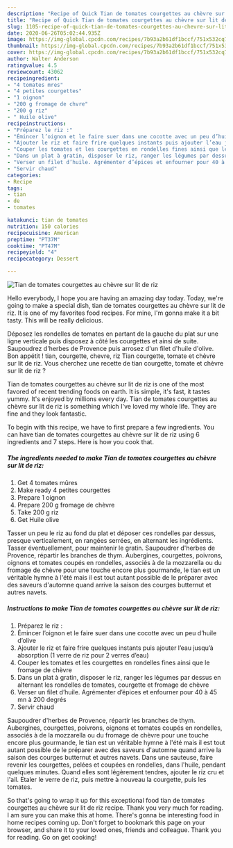 ```yaml
---
description: "Recipe of Quick Tian de tomates courgettes au chèvre sur lit de riz"
title: "Recipe of Quick Tian de tomates courgettes au chèvre sur lit de riz"
slug: 1105-recipe-of-quick-tian-de-tomates-courgettes-au-chevre-sur-lit-de-riz
date: 2020-06-26T05:02:44.935Z
image: https://img-global.cpcdn.com/recipes/7b93a2b61df1bccf/751x532cq70/tian-de-tomates-courgettes-au-chevre-sur-lit-de-riz-photo-principale-de-la-recette.jpg
thumbnail: https://img-global.cpcdn.com/recipes/7b93a2b61df1bccf/751x532cq70/tian-de-tomates-courgettes-au-chevre-sur-lit-de-riz-photo-principale-de-la-recette.jpg
cover: https://img-global.cpcdn.com/recipes/7b93a2b61df1bccf/751x532cq70/tian-de-tomates-courgettes-au-chevre-sur-lit-de-riz-photo-principale-de-la-recette.jpg
author: Walter Anderson
ratingvalue: 4.5
reviewcount: 43062
recipeingredient:
- "4 tomates mres"
- "4 petites courgettes"
- "1 oignon"
- "200 g fromage de chvre"
- "200 g riz"
- " Huile olive"
recipeinstructions:
- "Préparez le riz :"
- "Émincer l’oignon et le faire suer dans une cocotte avec un peu d’huile d’olive"
- "Ajouter le riz et faire frire quelques instants puis ajouter l’eau jusqu’à absorption (1 verre de riz pour 2 verres d’eau)"
- "Couper les tomates et les courgettes en rondelles fines ainsi que le fromage de chèvre"
- "Dans un plat à gratin, disposer le riz, ranger les légumes par dessus en alternant les rondelles de tomates, courgette et fromage de chèvre"
- "Verser un filet d’huile. Agrémenter d’épices et enfourner pour 40 à 45 mn à 200 degrés"
- "Servir chaud"
categories:
- Recipe
tags:
- tian
- de
- tomates

katakunci: tian de tomates 
nutrition: 150 calories
recipecuisine: American
preptime: "PT37M"
cooktime: "PT47M"
recipeyield: "4"
recipecategory: Dessert

---
```



![Tian de tomates courgettes au chèvre sur lit de riz](https://img-global.cpcdn.com/recipes/7b93a2b61df1bccf/751x532cq70/tian-de-tomates-courgettes-au-chevre-sur-lit-de-riz-photo-principale-de-la-recette.jpg)

Hello everybody, I hope you are having an amazing day today. Today, we're going to make a special dish, tian de tomates courgettes au chèvre sur lit de riz. It is one of my favorites food recipes. For mine, I'm gonna make it a bit tasty. This will be really delicious.

Déposez les rondelles de tomates en partant de la gauche du plat sur une ligne verticale puis disposez à côté les courgettes et ainsi de suite. Saupoudrez d&#39;herbes de Provence puis arrosez d&#39;un filet d&#39;huile d&#39;olive. Bon appétit ! tian, courgette, chevre, riz Tian courgette, tomate et chèvre sur lit de riz. Vous cherchez une recette de tian courgette, tomate et chèvre sur lit de riz ?

Tian de tomates courgettes au chèvre sur lit de riz is one of the most favored of recent trending foods on earth. It is simple, it's fast, it tastes yummy. It's enjoyed by millions every day. Tian de tomates courgettes au chèvre sur lit de riz is something which I've loved my whole life. They are fine and they look fantastic.


To begin with this recipe, we have to first prepare a few ingredients. You can have tian de tomates courgettes au chèvre sur lit de riz using 6 ingredients and 7 steps. Here is how you cook that.

<!--inarticleads1-->

##### The ingredients needed to make Tian de tomates courgettes au chèvre sur lit de riz:

1. Get 4 tomates mûres
1. Make ready 4 petites courgettes
1. Prepare 1 oignon
1. Prepare 200 g fromage de chèvre
1. Take 200 g riz
1. Get  Huile olive


Tasser un peu le riz au fond du plat et déposer ces rondelles par dessus, presque verticalement, en rangées serrées, en alternant les ingrédients. Tasser éventuellement, pour maintenir le gratin. Saupoudrer d&#39;herbes de Provence, répartir les branches de thym. Aubergines, courgettes, poivrons, oignons et tomates coupés en rondelles, associés à de la mozzarella ou du fromage de chèvre pour une touche encore plus gourmande, le tian est un véritable hymne à l&#39;été mais il est tout autant possible de le préparer avec des saveurs d&#39;automne quand arrive la saison des courges butternut et autres navets. 

<!--inarticleads2-->

##### Instructions to make Tian de tomates courgettes au chèvre sur lit de riz:

1. Préparez le riz :
1. Émincer l’oignon et le faire suer dans une cocotte avec un peu d’huile d’olive
1. Ajouter le riz et faire frire quelques instants puis ajouter l’eau jusqu’à absorption (1 verre de riz pour 2 verres d’eau)
1. Couper les tomates et les courgettes en rondelles fines ainsi que le fromage de chèvre
1. Dans un plat à gratin, disposer le riz, ranger les légumes par dessus en alternant les rondelles de tomates, courgette et fromage de chèvre
1. Verser un filet d’huile. Agrémenter d’épices et enfourner pour 40 à 45 mn à 200 degrés
1. Servir chaud


Saupoudrer d&#39;herbes de Provence, répartir les branches de thym. Aubergines, courgettes, poivrons, oignons et tomates coupés en rondelles, associés à de la mozzarella ou du fromage de chèvre pour une touche encore plus gourmande, le tian est un véritable hymne à l&#39;été mais il est tout autant possible de le préparer avec des saveurs d&#39;automne quand arrive la saison des courges butternut et autres navets. Dans une sauteuse, faire revenir les courgettes, pelées et coupées en rondelles, dans l&#39;huile, pendant quelques minutes. Quand elles sont légèrement tendres, ajouter le riz cru et l&#39;ail. Etaler le verre de riz, puis mettre à nouveau la courgette, puis les tomates. 

So that's going to wrap it up for this exceptional food tian de tomates courgettes au chèvre sur lit de riz recipe. Thank you very much for reading. I am sure you can make this at home. There's gonna be interesting food in home recipes coming up. Don't forget to bookmark this page on your browser, and share it to your loved ones, friends and colleague. Thank you for reading. Go on get cooking!
